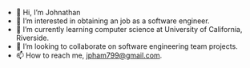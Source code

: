 - 👋 Hi, I’m Johnathan
- 👀 I’m interested in obtaining an job as a software engineer.
- 🌱 I’m currently learning computer science at University of California, Riverside.
- 💞️ I’m looking to collaborate on software engineering team projects.
- 📫 How to reach me, jpham799@gmail.com.

<!---
jp7492code/jp7492code is a ✨ special ✨ repository because its `README.md` (this file) appears on your GitHub profile.
You can click the Preview link to take a look at your changes.
--->
